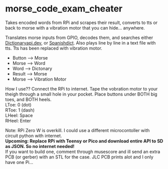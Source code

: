 # morse_code_exam_cheater
Takes encoded words from RPi and scrapes their result, converts to tts or back to morse with a vibration motor that you can hide... anywhere.

Translates morse inputs from GPIO, decodes them, and searches either <a href="https://api.dictionaryapi.dev">Dictionaryapi.dev</a>, or <a href="https://spanishdict.com">Spanishdict</a>.
Also plays line by line in a text file with tts. Tts has been replaced with vibration motor.

<ul>
  <li>Button --> Morse</li>
  <li>Morse --> Word</li>
  <li>Word --> Dictonary</li>
  <li>Result --> Morse</li>
  <li>Morse --> Vibration Motor</li>
</ul>

How I use??
Connect the RPi to internet. Tape the vobration motor to your theigh through a small hole in your pocket. Place buttons under BOTH big toes, and BOTH heels. <br>
LToe: 0 (dot)<br>
RToe: 1 (dash)<br>
LHeel: Space<br>
RHeel: Enter

Note: RPi Zero W is overkill. I could use a different microcontoller with circuit python with internet.<br>
<b>Upcoming: Replace RPi with Teensy or Pico and download entire API to SD as JSON. So no internet needed!</b><br>
If you want to build one, comment through musescore and ill send an extra PCB (or gerber) with an STL for the case. JLC PCB prints alot and I only have one Pi...
